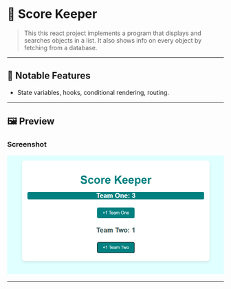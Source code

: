 # 🧩 Score Keeper

> This this react project implements a program that displays and searches objects in a list. It also shows info on every object by fetching from a database.

---

## 🚀 Notable Features
- State variables, hooks, conditional rendering, routing.
  
---

## 🖼️ Preview

### Screenshot
![Program Screenshot](./assets/image.png)

---
